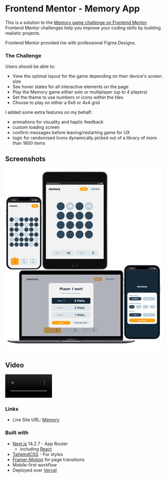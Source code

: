 # Frontend Mentor - Memory App

This is a solution to the [Memory game challenge on Frontend Mentor](https://www.frontendmentor.io/challenges/memory-game-vse4WFPvM). Frontend Mentor challenges help you improve your coding skills by building realistic projects. 

Frontend Mentor provided me with professional Figma Designs.

### The Challenge

Users should be able to:

- View the optimal layout for the game depending on their device's screen size
- See hover states for all interactive elements on the page
- Play the Memory game either solo or multiplayer (up to 4 players)
- Set the theme to use numbers or icons within the tiles
- Choose to play on either a 6x6 or 4x4 grid

I added some extra features on my behalf:

- animations for visuality and haptic feedback
- custom loading screen
- confirm messages before leaving/restarting game for UX
- logic for randomised Icons dynamically picked out of a library of more than 1600 items

## Screenshots

<img src="public/screenshots/collection.png" width="700"/>

## Video

<video src="public/screenshots/video.mp4" controls width="150" height="auto"></video>

### Links

- Live Site URL: [Memory](https://memory-phi-six.vercel.app/)

### Built with

- [Next.js](https://nextjs.org/) 14.2.7 - App Router
  - including [React](https://react.dev/)
- [TailwindCSS](https://tailwindcss.com/) - For styles
- [Framer-Motion](https://www.framer.com/motion/) for page transitions
- Mobile-first workflow
- Deployed over [Vercel](https://vercel.com/)
